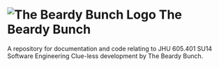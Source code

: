 ![The Beardy Bunch Logo](beardy.jpg)
The Beardy Bunch
===========

A repository for documentation and code relating to JHU 605.401 SU14 Software Engineering Clue-less development by The Beardy Bunch.
